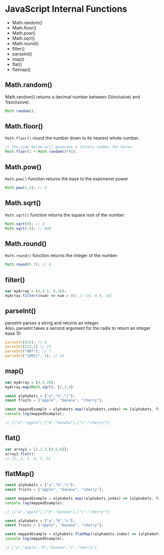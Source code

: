 # JavaScript Internal Functions
* Math.random()
* Math.floor()
* Math.pow()
* Math.sqrt()
* Math.round()
* filter()
* parseInt()
* map()
* flat()
* flatmap()

## Math.random()
Math.random() returns a decimal number between 0(inclusive) and 1(exclusive).
```javascript
Math.random();
```

## Math.floor()
`Math.floor()` round the number down to its nearest whole number.
```javascript
// the code below will generate a lottery number for korea
Math.floor(1 + Math.random()*45);
```

## Math.pow()
`Math.pow()` function returns the base to the exponenet power
```javascript
Math.pow(2,3); // 8
```

## Math.sqrt()
`Math.sqrt()` function returns the square root of the number
```javascript
Math.sqrt(9); // 3
Math.sqrt(-9); // NaN
```

## Math.round()
`Math.round()` function returns the integer of the number
```javascript
Math.round(5.7); // 6
```

## filter()
```javascript
var myArray = [4,4.5,-9,16];
myArray.filter((num) => num > 0); // [4, 4.5, 16]
```

## parseInt()
parseInt parses a string and returns an integer.\
Also, parseInt takes a second argument for the radix to return an integer base 10
```javascript
parseInt(9/2); // 4
parseInt(212,3) // 23
parseInt("007"); // 7
parseInt("10011", 2); // 19
```

## map()
```javascript
var myArray = [4,9,16];
myArray.map(Math.sqrt); [2,3,4]
```

```javascript
const alphabets = ["a","b","c"];
const fruits = ["apple", "banana", "cherry"];

const mappedExample = alphabets.map((alphabets,index) => [alphabets, fruits[index]]);
console.log(mappedExample);

// [["a","apple"],["b","banana"],["c","cherry"]]
```

## flat()
```javascript
var array1 = [1,2,3,[4,5,6]]; 
array1.flat(); 
// [1, 2, 3, 4, 5, 6]
```

## flatMap()
```javascript
const alphabets = ["a","b","c"];
const fruits = ["apple", "banana", "cherry"];

const mappedExample = alphabets.map((alphabets,index) => [alphabets, fruits[index]]);
console.log(mappedExample);

// [["a","apple"],["b","banana"],["c","cherry"]]

const alphabets = ["a","b","c"];
const fruits = ["apple", "banana", "cherry"];

const mappedExample = alphabets.flatMap((alphabets,index) => [alphabets, fruits[index]]);
console.log(mappedExample);

// ["a","apple","b","banana","c","cherry"]
```